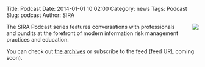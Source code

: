 Title: Podcast
Date: 2014-01-01 10:02:00
Category: news
Tags: Podcast
Slug: podcast
Author: SIRA

<img src="{filename}/images/microphone.png" align="right" style="margin-left:20px">The SIRA Podcast series features conversations with professionals and pundits at the forefront of modern information risk management practices and education.

You can check out [the archives](/category/podcast.html) or subscribe to the feed (feed URL coming soon). 